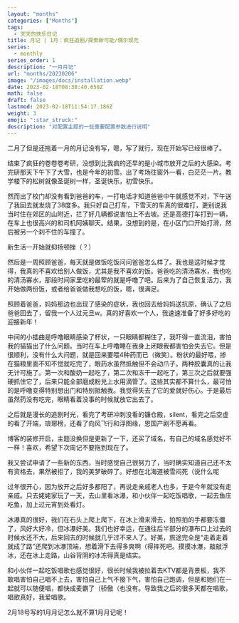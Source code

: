```yaml
---
layout: "months"
categories: ["Months"]
tags:
  - 天天的快乐日记
title: 月记 | 1月：疯狂追剧/探索新可能/偶尔现充
series:
  - monthly
series_order: 1
description: "一月月记"
url: "months/20230206"
image: "/images/docs/installation.webp"
date: 2023-02-18T08:38:40.658Z
math: false
draft: false
lastmod: 2023-02-18T11:54:17.186Z
weight: 3
emoji: ":star_struck:"
description: "对配置主题的一些重要配置参数进行说明"
---
```


二月了但是还拖着一月的月记没有写，嗯，写了就行，现在开始写已经很棒了。

结束了疯狂的卷卷卷考研，没想到比我疯的还早的是小城市放开之后的大感染。考完研那天下午下了大雪，也是今年的初雪。出了考场往窗外一看，白茫茫一片。教学楼下的松树就像圣诞树一样，圣诞快乐，初雪快乐。

然而出了校门却没有看到爸爸的车，一打电话才知道爸爸中午就感觉不对，下午送了我回去就发烧了38度多。我只好自己打车，下雪天的车真的很难打，更别说我当时住在郊区的山附近，拦了好几辆都说害怕上不去坡。还是高德打车打到一辆，在车上也很高兴的和司机阿姨聊天。结果，没想到的是，在小区门口开始打滑，然后被另一个刹不住的车撞了。

新生活一开始就抑扬顿挫（？）

然后是一周照顾爸爸，每天就是做饭吃饭问问爸爸怎么样了。我也是这时候才觉得，我真的不喜欢给别人做饭，尤其是我不喜欢的饭。爸爸吃的清汤寡水，我也吃的清汤寡水，那段时间家里吃的最荤的就是呼噜了吧。后来为了自己恢复活力，我开始做两份饭，或者给爸爸做我想吃的饭，嗯，很满足。

照顾着爸爸，妈妈那边也出现了感染的症状，我也回去给妈妈送抗原，确认了之后爸爸回去了，留我一个人过元旦w。真的好喜欢一个人，我速速准备了好多好吃的迎接新年！

中间的小插曲是呼噜眼睛感染了杯状，一只眼睛都糊住了，我吓得一直流泪，害怕我的猫猫出了什么问题。当时在车上呼噜睡在我身上闭眼我都害怕会失去它。但是很顺利，没有什么大问题，就是回来要喂4种药而已（微笑）。粉状的最好喂，掺在猫粮里面不知不觉就吃完了，眼药水虽然抵触但不会动爪子。两种胶囊真的让我无计可施了。第一次和酸奶一起吃了，第二次和冻干一起吃了，第三次之后就要强硬抓住它了，后来只能全部磨成粉兑上水用滴管了。这些其实都不算什么，最可怕的是呼噜变得特别想出门和特别抵触我。我觉得失去了它的爱就好伤心。于是最后虽然药没有吃完，眼睛看着没事的时候就放它出去了。

之后就是漫长的追剧时光，看完了考研冲刺没看的镰仓殿，silent，看完之后空虚的看了开端，琅琊榜，还看了向风飞行和浮图缘，恩国产剧不愿再看。

博客的装修开启，主题没换但是更新了一下，还买了域名，有自己的域名感觉好不一样！喜欢，希望下次周记不要拖到现在了。

我又尝试申请了一些新的东西，当时感觉自己很努力了，当时确实知道自己还不太有资格去，果然被拒了，我的美梦破碎了。好想在北海道被雪闷死（说什么呢

过年很开心，因为放开之后好多都阳了，再说走亲戚老人也多，于是今年就没有走亲戚。只去姥姥家玩了一天，去山里看冰瀑，和小伙伴一起吃饭唱歌，一起去鱼庄吃鱼，加上过元宵到处看灯。

冰瀑真的很好，我们在石头上爬上爬下，在冰上滑来滑去，拍照拍的手都要冻僵了，风好大好冷，但冰瀑好美。我们也好幸运，在通往后半部分的瀑布口上过去的时候水还不大，后来回去的时候就几乎过不来人了。好美，旅途完全是“走着走着就成了路”还爬到冰瀑顶端，想着滑下去得多爽啊（得摔死吧。摸摸冰瀑，敲敲浮冰，还在冰上走路，山谷背阴的冰冻得真是结实。

和小伙伴一起吃饭唱歌也感觉很好，很长时候我被拉着去KTV都是背景板，我不敢唱害怕自己唱不上去，害怕自己上气不接下气，害怕自己跑调，但是和她们在一起就可以随便唱，都快成麦霸了（骄傲（也没有。导致我之后的很多天都在唱歌，唱歌真好，我爱唱歌。

2月18号写的1月月记怎么就不算1月月记呢！